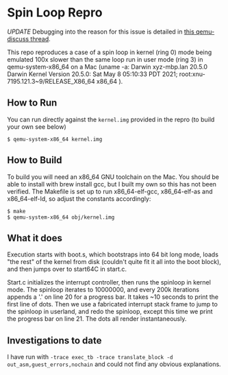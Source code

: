 # Spin Loop Repro

*UPDATE* Debugging into the reason for this issue is detailed in [this qemu-discuss thread](https://lists.nongnu.org/archive/html/qemu-discuss/2021-11/msg00068.html).

This repo reproduces a case of a spin loop in kernel (ring 0) mode being emulated 100x slower than the same loop run in
user mode (ring 3) in qemu-system-x86_64 on a Mac (uname -a: Darwin xyz-mbp.lan 20.5.0 Darwin Kernel Version 20.5.0: Sat May  8 05:10:33 PDT 2021; root:xnu-7195.121.3~9/RELEASE_X86_64 x86_64
).

## How to Run

You can run directly against the `kernel.img` provided in the repro (to build your own see below)

    $ qemu-system-x86_64 kernel.img

## How to Build

To build you will need an x86_64 GNU toolchain on the Mac.  You should be able to install with brew install gcc, but I
built my own so this has not been verified.  The Makefile is set up to 
run x86_64-elf-gcc, x86_64-elf-as and x86_64-elf-ld, so adjust the constants accordingly:

    $ make
    $ qemu-system-x86_64 obj/kernel.img

## What it does

Execution starts with boot.s, which bootstraps into 64 bit long mode, loads "the rest" of the kernel
from disk (couldn't quite fit it all into the boot block), and then jumps over to start64C in start.c.

Start.c initializes the interrupt controller, then runs the spinloop in kernel mode.  The spinloop iterates to 10000000, and every 200k iterations
appends a '.' on line 20 for a progress bar.  It takes ~10 seconds to print the first line of dots.  Then 
we use a fabricated interrupt stack frame to jump to the spinloop in userland, and redo the spinloop, except
this time we print the progress bar on line 21.  The dots all render instantaneously.

## Investigations to date

I have run with `-trace exec_tb -trace translate_block -d out_asm,guest_errors,nochain` and could not find any obvious
explanations.



